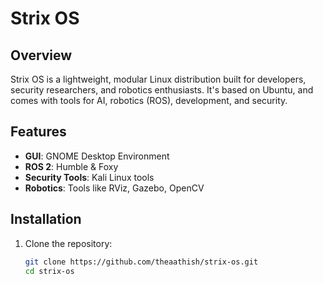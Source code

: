 # Strix OS

## Overview
Strix OS is a lightweight, modular Linux distribution built for developers, security researchers, and robotics enthusiasts. It's based on Ubuntu, and comes with tools for AI, robotics (ROS), development, and security.

## Features
- **GUI**: GNOME Desktop Environment
- **ROS 2**: Humble & Foxy
- **Security Tools**: Kali Linux tools
- **Robotics**: Tools like RViz, Gazebo, OpenCV

## Installation
1. Clone the repository:
   ```bash
   git clone https://github.com/theaathish/strix-os.git
   cd strix-os
